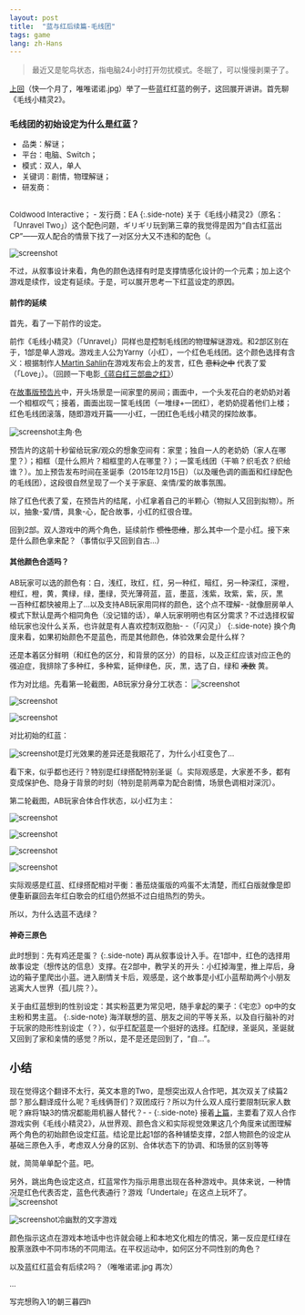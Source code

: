 ```yaml
---
layout: post
title:  "蓝与红后续篇-毛线团"
tags: game
lang: zh-Hans
---
```

><font size=2>最近又是鸵鸟状态，指电脑24小时打开勿扰模式。冬眠了，可以慢慢剥栗子了。

[上回](/2021/11/14/blue-and-red-1.html)（快一个月了，唯唯诺诺.jpg）举了一些蓝红红蓝的例子，这回展开讲讲。首先聊《毛线小精灵2》。

### 毛线团的初始设定为什么是红蓝？
- 品类：解谜；
- 平台：电脑、Switch；
- 模式：双人，单人
- 关键词：剧情，物理解谜；
- 研发商：
<br>
Coldwood Interactive；
- 发行商：EA
{:.side-note}
关于《毛线小精灵2》（原名：「Unravel Two」）这个配色问题，ギリギリ玩到第三章的我觉得是因为“自古红蓝出CP”——双人配合的情景下找了一对区分大又不违和的配色（。

![screenshot](/assets/images/posts/211212/01.jpg)

不过，从叙事设计来看，角色的颜色选择有时是支撑情感化设计的一个元素；加上这个游戏是续作，设定有延续。于是，可以展开思考一下红蓝设定的原因。

#### 前作的延续
首先，看了一下前作的设定。

前作《毛线小精灵》（「Unravel」）同样也是控制毛线团的物理解谜游戏。和2部区别在于，1部是单人游戏。游戏主人公为Yarny（小红），一个红色毛线团。这个颜色选择有含义：根据制作人[Martin Sahlin](https://www.gamespot.com/articles/unravel-is-e3-2015-s-most-adorable-game/1100-6428137/)在游戏发布会上的发言，红色
~~意料之中~~
代表了爱（「Love」）。（回顾一下电影[《蓝白红三部曲之红》](https://movie.douban.com/subject/1292047/)）

在[故事版预告片](https://www.youtube.com/watch?v=VVLzQMqWER8)中，开头场景是一间家里的房间；画面中，一个头发花白的老奶奶对着一个相框叹气；接着，画面出现一筐毛线团（一堆绿+一团红），老奶奶提着他们上楼；红色毛线团滚落，随即游戏开篇——小红，一团红色毛线小精灵的探险故事。

![screenshot](/assets/images/posts/211212/unravel-trailer.png)<font size=2>主角·色

预告片的这前十秒留给玩家/观众的想象空间有：家里；独自一人的老奶奶（家人在哪里？）；相框（是什么照片？相框里的人在哪里？）；一筐毛线团（干嘛？织毛衣？织给谁？）。加上预告发布时间在圣诞季（2015年12月15日）（以及暖色调的画面和红绿配色的毛线团），这段很自然呈现了一个关于家庭、亲情/爱的故事氛围。

除了红色代表了爱，在预告片的结尾，小红拿着自己的半颗心（物拟人又回到拟物）。所以，抽象-爱/情，具象-心，配合故事，小红的红很合理。

回到2部。双人游戏中的两个角色，延续前作
~~惯性思维~~，那么其中一个是小红。接下来是什么颜色拿来配？（事情似乎又回到自古...）

#### 其他颜色合适吗？
AB玩家可以选的颜色有：白，浅红，玫红，红，另一种红，暗红，另一种深红，深橙，橙红，橙，黄，黄绿，绿，墨绿，荧光薄荷蓝，蓝，墨蓝，浅紫，玫紫，紫，灰，黑
<br>
一百种红都快被用上了...以及支持AB玩家用同样的颜色，这个点不理解- -就像厨房单人模式下默认是两个相同角色（没记错的话），单人玩家明明也有区分需求？不过选择权留给玩家也没什么关系，也许就是有人喜欢控制双胞胎- -（「闪灵」）
{:.side-note}
换个角度来看，如果初始颜色不是蓝色，而是其他颜色，体验效果会是什么样？

还是本着区分鲜明（和红色的区分，和背景的区分）的目标，以及正红应该对应正色的强迫症，我排除了多种红，多种紫，延伸绿色，灰，黑，选了白，绿和
~~凑数~~
黄。

作为对比组。先看第一轮截图，AB玩家分身分工状态：
![screenshot](/assets/images/posts/211212/r4.jpg)

![screenshot](/assets/images/posts/211212/r5.jpg)

![screenshot](/assets/images/posts/211212/r6.jpg)

对比初始的红蓝：

![screenshot](/assets/images/posts/211212/r7.jpg)<font size=2>是灯光效果的差异还是我眼花了，为什么小红变色了...

看下来，似乎都也还行？特别是红绿搭配特别圣诞（。实际观感是，大家差不多，都有变成保护色、隐身于背景的时刻（特别是前两章为配合剧情，场景色调相对深沉）。

第二轮截图，AB玩家合体合作状态，以小红为主：

![screenshot](/assets/images/posts/211212/r8.jpg)

![screenshot](/assets/images/posts/211212/r9.jpg)

![screenshot](/assets/images/posts/211212/r10.jpg)

![screenshot](/assets/images/posts/211212/r11.jpg)

实际观感是红蓝、红绿搭配相对平衡：番茄烧蛋版的鸡蛋不太清楚，而红白版就像是即便重新赢回去年红白歌会的红组仍然抵不过白组热烈的势头。

所以，为什么选蓝不选绿？

#### 神奇三原色
此时想到：先有鸡还是蛋？
{:.side-note}
再从叙事设计入手。在1部中，红色的选择用故事设定（想传达的信息）支撑。在2部中，教学关的开头：小红掉海里，推上岸后，身边的箱子里爬出小蓝。进入剧情关卡后，观感是，这个故事是小红小蓝帮助两个小朋友逃离大人世界（孤儿院？）。

关于由红蓝想到的性别设定：其实粉蓝更为常见吧，随手拿起的栗子：《宅恋》op中的女主粉和男主蓝。
{:.side-note}
海洋联想的蓝、朋友之间的平等关系，以及自行脑补的对于玩家的隐形性别设定（？），似乎红配蓝是一个挺好的选择。红配绿，圣诞风，圣诞就又回到了家和亲情的感觉？所以，是不是还是回到了，“自...”。

## 小结
现在觉得这个翻译不太行，英文本意的Two，是想突出双人合作吧，其次双关了续篇2部？那么翻译成什么呢？毛线俩哥们？双团成行？所以为什么双人成行要限制玩家人数呢？麻将1缺3的情况都能用机器人替代？- -
{:.side-note}
接着[上篇](/2021/11/14/blue-and-red-1.html)，主要看了双人合作游戏实例《毛线小精灵2》，从世界观、颜色含义和实际视觉效果这几个角度来试图理解两个角色的初始颜色设定红蓝。结论是比起1部的各种铺垫支撑，2部人物颜色的设定从基础三原色入手，考虑双人分身的区别、合体状态下的协调、和场景的区别等等

就，简简单单配个蓝。吧。

另外，跳出角色设定这点，红蓝常作为指示用意出现在各种游戏中。具体来说，一种情况是红色代表否定，蓝色代表通行？游戏「Undertale」在这点上玩坏了。
![screenshot](/assets/images/posts/211212/un1.png)

![screenshot](/assets/images/posts/211212/un.png)<font size=2>冷幽默的文字游戏

颜色指示这点在游戏本地话中也许就会碰上和本地文化相左的情况，第一反应是红绿在股票涨跌中不同市场的不同用法。在平权运动中，如何区分不同性别的角色？

以及蓝红红蓝会有后续2吗？（唯唯诺诺.jpg 再次）

...

写完想购入1的朝三暮四h
